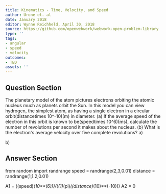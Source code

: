 ```yaml
---
title: Kinematics - Time, Velocity, and Speed
author: Urone et. al
date: January 2018
editor: Wynne Reichheld, April 30, 2018
source: https://github.com/openwebwork/webwork-open-problem-library
type: ''
tags:
- angular
- speed
- velocity
outcomes:
- TBD
assets: ''
---
```


## Question Section 

The planetary model of the atom pictures electrons orbiting the atomic nucleus much as planets orbit the Sun. In this model you can view hydrogen, the simplest atom, as having a single electron in a circular orbit(distancetimes 10^-10)(m) in diameter. (a) If the average speed of the electron in this orbit is known to be(speedtimes 10^6)(ms), calculate the number of revolutions per second it makes about the nucleus. (b) What is the electron's average velocity over five complete revolutions?
a)
 
b)

## Answer Section

from random import randrange
speed = randrange(2,3,0.01)
distance = randrange(1,1.2,0.01)

A1 = ((speed)*(10**(6)))/((1)*(pi)*((distance)*(10)**(-10)))
A2 = 0